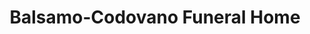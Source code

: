 ---
title: "Balsamo-Codovano Funeral Home"
url: /carmel/balsamo-codovano-funeral-home/
shop: funeral directors
---